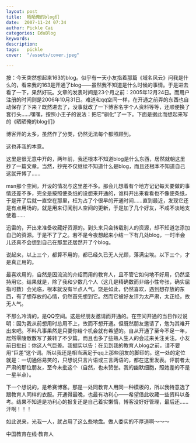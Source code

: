 ```yaml
---
layout: post  
title:  晒晒俺的blog们  
date:  2007-11-24 07:34  
author: Pickle Cai  
categories: EduBlog  
keywords: 
description:   
tags:	pickle   
cover:  "/assets/cover.jpeg"  

---  
```

    


按：今天突然想起来163的blog。似乎有一天小友指着那篇《域名风云》问我是什么的，看来我的163是开通了blog——虽然我不知道是什么时候的事情。于是进去看了一下，果然好玩。文章的发表时间是23个月之前：2005年12月24日。而用户注册的时间则是2006年10月31日。难道和qq空间一样，在开通之前弄的东西也自动保存了下来？既然进去了，没事就改了一下博客名字个人资料等等，还顺便换了套行头……嘿嘿，按照小王子的说法：把它“驯化”了一下。下面是据此而想起来写的《晒晒俺的blog们》



博客开的太多，虽然作了分类，仍然无法每个都照顾到。



这也非我的本意。



这里是很无意中开的，两年前，我还根本不知道blog是什么东西，居然就朝这里抄了一篇文章。当然，抄完不仅继续不知道什么是blog，而且还根本不知道自己这就开博了……



msn那个空间，开设的情况与这里差不多。那会儿想着有个地方记记每天要做的事情还差不多，完全是按照便条纸的设想来开通的，谁料开出来看看也不像便条纸，于是开了后就一直空在那里，枉为占了个很早的开通时间……直到最近，发现它还是有点用场的，就是用来订阅别人空间的更新，于是加了几个好友，不咸不淡地支使着……



迅雷的，开出来准备收藏好资源的。到头来只会转载别人的资源，却不知道怎添加自己的资源。于是不了了之。若不是今夜想起来小结一下有几处blog，一时半会儿还真不会想到自己在那里还居然开了个blog。



说起来，以上三个，都算不用的，都已经久已无人光顾，落满尘埃。以下三个，才是真正用的。



最喜欢用的，自然是因流流的介绍而用的教育人，且不管它如何地不好用，仍然坚持用它。结果就是，除了我和少数几个人（这几是精确数而非缩小性夸张，确实屈指可数）会光临，根本就没有半点人气。饶是如此，仍然喜欢，遇到想存放的东西，有了想存放的心情，仍然首先想到它。然而它被好友评为太严肃，太正经，故无人气。



不那么冷清的，是QQ空间。这是经朋友邀请而开通的。在空间开通的当日作过说明：因为我从前想用时总用不上，故而不想开通。但既然朋友邀请了，勉为其难开出来吧。不料凡事果然是只要你给个机会就有希望的。自从开通了至今不足一年，居然零陵散散写了兼转了不少篇，而且也多了些熟人生人的会过来关注关注。小友前日批曰：你这人气巨差。我据实以告：在见到我的教育人blog之前，请不要用“巨差”这个词。所以我还是相当满足于qq上那些朋友的脚印的。这一处的定位就是：一切通俗易笑的，只想说只言片语或三言两语的，都在这里发表。评前者太严肃的那位朋友，至今未批这个（自然，也未赞誉。我的幽默细胞，照她差的不是一星半点）。



下一个想说的，是希赛博客。那是一处同教育人用同一种模板的，所以我特意选了跟教育人同样的衣服。开通得最晚，也最有功利心——希望借此收藏一些资料以备考。结果不知道是功利心的报复还是自己着实懒惰，博客没好好管理，最后还……汗啊！！！



如此说来，光我一人，就占用了这么些地盘。做人委实的不厚道啊～～～



		    
 中国教育在线·教育人

